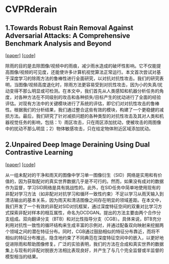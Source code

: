# CVPRderain
## 1.Towards Robust Rain Removal Against Adversarial Attacks: A Comprehensive Benchmark Analysis and Beyond

[[paper]](https://arxiv.org/abs/2203.16931)
[[code]](https://github.com/yuyi-sd/Robust_Rain_Removal)

除雨的目的是去除图像/视频中的雨痕，减少雨水造成的破坏性影响。它不仅能提高图像/视频的可见度，还能使许多计算机视觉算法正常运行。本文首次尝试对基于深度学习的除雨方法的鲁棒性进行全面研究，以对抗对抗性攻击。我们的研究表明，当图像/视频高度退化时，除雨方法更容易受到对抗性攻击，因为小的失真/扰动变得不那么明显或可检测。在本文中，我们首先从人类感知和机器分析任务的角度，对各种方法在不同级别的攻击和各种损失/目标产生的扰动进行了全面的经验评估。对现有方法中的关键模块进行了系统的评估，即它们对对抗性攻击的鲁棒性。根据我们的分析结果，我们通过整合这些有效的模块，构建了一个更稳健的减损方法。最后，我们研究了针对减损问题的各种类型的对抗性攻击及其对人类和机器视觉任务的影响，包括：1）雨区攻击，只在雨区添加扰动，使被攻击的雨图像中的扰动不那么明显；2）物体敏感攻击，只在给定物体附近区域添加扰动。

## 2.Unpaired Deep Image Deraining Using Dual Contrastive Learning

[[paper]](https://arxiv.org/abs/2109.02973)
[[code]]()

从一组未配对的干净和雨天的图像中学习单一图像衍生（SID）网络是实用和有价值的，因为获取配对的真实世界数据几乎是不可行的。然而，如果没有成对的数据作为监督，学习SID网络是具有挑战性的。此外，在SID任务中简单地使用现有的非配对学习方法（如非配对对抗学习和循环一致性约束）不足以学习从雨天输入到清洁输出的基本关系，因为雨天和清洁图像之间存在明显的领域差距。在本文中，我们开发了一个有效的非配对SID对抗框架，通过深度特征空间的双重对比学习方式探索非配对样本的相互属性，命名为DCDGAN。提出的方法主要由两个合作分支组成。双向翻译分支（BTB）和对比性指导分支（CGB）。具体来说，BTB充分利用对抗性一致性的循环结构来生成丰富的示例对，并通过配备双向映射来挖掘两个领域之间的潜在特征分布。同时，CGB通过鼓励相似的特征分布靠近，而将不相似的特征分布推远，隐含地约束了不同典范在深度特征空间中的嵌入，以更好地促进除雨和帮助图像修复。广泛的实验表明，我们的方法在合成和真实世界的数据集上与现有的非配对脱嵌方法相比表现良好，并产生了与几个完全监督或半监督的模型相当的结果。
